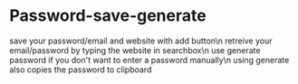 # Password-save-generate
save your password/email and website with add button\n
retreive your email/password by typing the website in searchbox\n
use generate password if you don't want to enter a password manually\n
using generate also copies the password to clipboard
